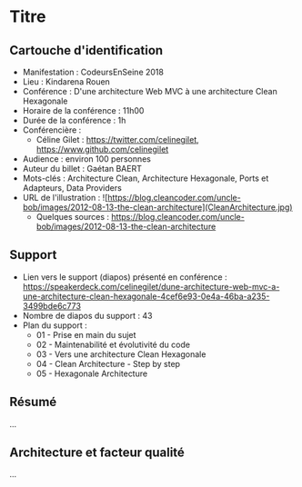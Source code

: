 # Titre

## Cartouche d'identification

 - Manifestation : CodeursEnSeine 2018
 - Lieu : Kindarena Rouen
 - Conférence : D'une architecture Web MVC à une architecture Clean Hexagonale
 - Horaire de la conférence : 11h00
 - Durée de la conférence : 1h
 - Conférencière :
   - Céline Gilet : https://twitter.com/celinegilet, https://www.github.com/celinegilet
 - Audience : environ 100 personnes
 - Auteur du billet : Gaétan BAERT
 - Mots-clés : Architecture Clean, Architecture Hexagonale, Ports et Adapteurs, Data Providers
 - URL de l'illustration : ![https://blog.cleancoder.com/uncle-bob/images/2012-08-13-the-clean-architecture](CleanArchitecture.jpg)
   - Quelques sources : https://blog.cleancoder.com/uncle-bob/images/2012-08-13-the-clean-architecture
## Support
 - Lien vers le support (diapos) présenté en conférence : https://speakerdeck.com/celinegilet/dune-architecture-web-mvc-a-une-architecture-clean-hexagonale-4cef6e93-0e4a-46ba-a235-3499bde6c773
 - Nombre de diapos du support : 43
 - Plan du support : 
   - 01 - Prise en main du sujet
   - 02 - Maintenabilité et évolutivité du code
   - 03 - Vers une architecture Clean Hexagonale
   - 04 - Clean Architecture - Step by step
   - 05 - Hexagonale Architecture

## Résumé
...

## Architecture et facteur qualité
...
